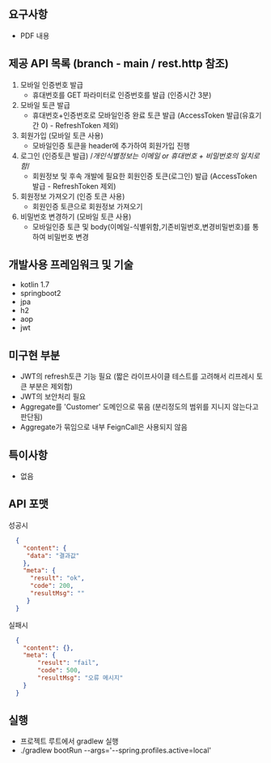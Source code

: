 ## 요구사항
- PDF 내용

## 제공  API 목록 (branch - main / rest.http 참조)
1. 모바일 인증번호 발급
   - 휴대번호를 GET 파라미터로 인증번호를 발급 (인증시간 3분)
2. 모바일 토큰 발급
   - 휴대번호+인증번호로 모바일인증 완료 토큰 발급 (AccessToken 발급(유효기간 0) - RefreshToken 제외)
3. 회원가입 (모바일 토큰 사용)
    - 모바일인증 토큰을 header에 추가하여 회원가입 진행
4. 로그인 (인증토큰 발급) /*개인식별정보는 이메일 or 휴대번호 + 비밀번호의 일치로 함*/
    - 회원정보 및 후속 개발에 필요한 회원인증 토큰(로그인) 발급 (AccessToken 발급 - RefreshToken 제외)
5. 회원정보 가져오기 (인증 토큰 사용)
    - 회원인증 토큰으로 회원정보 가져오기
6. 비밀번호 변경하기 (모바일 토큰 사용)
    - 모바일인증 토큰 및 body(이메일-식별위함,기존비밀번호,변경비밀번호)를 통하여 비밀번호 변경

## 개발사용 프레임워크 및 기술
- kotlin 1.7
- springboot2
- jpa
- h2
- aop
- jwt

## 미구현 부분
- JWT의 refresh토큰 기능 필요 (짧은 라이프사이클 테스트를 고려해서 리프레시 토큰 부분은 제외함)
- JWT의 보안처리 필요
- Aggregate를 'Customer' 도메인으로 묶음 (분리정도의 범위를 지니지 않는다고 판단됨)
- Aggregate가 묶임으로 내부 FeignCall은 사용되지 않음

## 특이사항
- 없음

## API 포맷
성공시
  ```json
    {
      "content": {
       "data": "결과값"
      },
      "meta": {
        "result": "ok",
        "code": 200,
        "resultMsg": ""
       }
    }
  ```
실패시
  ```json
    {
      "content": {},
      "meta": {
          "result": "fail",
          "code": 500,
          "resultMsg": "오류 메시지"
      }
    }
  ```

## 실행
- 프로젝트 루트에서 gradlew 실행
- ./gradlew bootRun --args='--spring.profiles.active=local'
